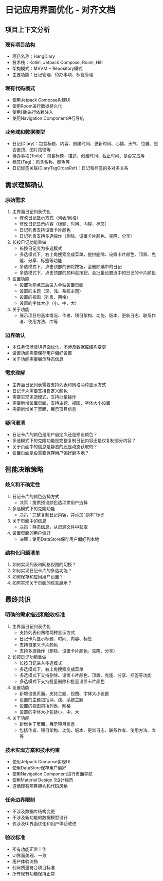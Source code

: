 # 日记应用界面优化 - 对齐文档

## 项目上下文分析

### 现有项目结构
- 项目名称：HangDiary
- 技术栈：Kotlin, Jetpack Compose, Room, Hilt
- 架构模式：MVVM + Repository模式
- 主要功能：日记管理、待办事项、标签管理

### 现有代码模式
- 使用Jetpack Compose构建UI
- 使用Room进行数据持久化
- 使用Hilt进行依赖注入
- 使用Navigation Component进行导航

### 业务域和数据模型
- 日记(Diary)：包含标题、内容、创建时间、更新时间、心情、天气、位置、是否置顶、图片路径等
- 待办事项(Todo)：包含标题、描述、创建时间、截止时间、是否完成等
- 标签(Tag)：包含名称、颜色等
- 日记标签关联(DiaryTagCrossRef)：日记和标签的多对多关系

## 需求理解确认

### 原始需求
1. 主界面日记列表优化
   - 修改日记显示方式（列表/网格）
   - 修改日记显示内容（标题、时间、内容、标签）
   - 日记列表支持设置卡片颜色
   - 日记列表支持多选操作（删除、设置卡片颜色、克隆、分享）
2. 长按日记功能重做
   - 长按日记变为多选模式
   - 多选模式下，右上角搜索变成菜单，提供删除、设置卡片颜色、顶置、克隆、分享、标签等功能
   - 多选模式下，点击顶部的删除按钮，会删除选中的日记
   - 多选模式下，点击顶部的颜料盘按钮，会批量设置选中的日记的卡片颜色
3. 设置功能
   - 设置功能点击后进入单独设置页面
   - 设置的主题（深、浅、系统主题）
   - 设置的视图（列表、网格）
   - 设置的字体大小（小、中、大）
4. 关于功能
   - 展示项目的基本情况、作者、项目架构、功能、版本、更新日志、联系作者、使用方法、库等

### 边界确认
- 本任务仅涉及UI界面优化，不涉及数据库结构变更
- 设置功能需要保存用户偏好设置
- 关于功能需要展示静态信息

### 需求理解
- 主界面日记列表需要支持列表和网格两种显示方式
- 日记卡片需要支持自定义颜色
- 需要实现多选模式，支持批量操作
- 需要新增设置页面，支持主题、视图、字体大小设置
- 需要新增关于页面，展示项目信息

### 疑问澄清
- 日记卡片的颜色是用户自定义还是预设颜色？
- 多选模式下的克隆功能是完整复制日记内容还是仅复制部分内容？
- 关于页面中的信息是静态的还是动态获取的？
- 设置页面是否需要保存用户偏好到本地？

## 智能决策策略

### 歧义和不确定性
1. 日记卡片的颜色选择方式
   - 决策：提供预设颜色选项供用户选择
2. 多选模式下的克隆功能
   - 决策：完整复制日记内容，并添加"副本"标识
3. 关于页面中的信息
   - 决策：静态信息，从资源文件中获取
4. 设置页面的用户偏好
   - 决策：使用DataStore保存用户偏好到本地

### 结构化问题清单
1. 如何实现列表和网格视图的切换？
2. 如何实现日记卡片的多选功能？
3. 如何保存和应用用户设置？
4. 如何实现关于页面的信息展示？

## 最终共识

### 明确的需求描述和验收标准
1. 主界面日记列表优化
   - 支持列表和网格两种显示方式
   - 日记卡片显示标题、时间、内容、标签
   - 支持自定义卡片颜色
   - 支持多选操作（删除、设置卡片颜色、克隆、分享）
2. 长按日记功能重做
   - 长按日记进入多选模式
   - 多选模式下，右上角搜索变成菜单
   - 多选模式下支持删除、设置卡片颜色、顶置、克隆、分享、标签等功能
   - 多选模式下支持批量删除和批量设置卡片颜色
3. 设置功能
   - 新增设置页面，支持主题、视图、字体大小设置
   - 设置的主题包括深、浅、系统主题
   - 设置的视图包括列表、网格
   - 设置的字体大小包括小、中、大
4. 关于功能
   - 新增关于页面，展示项目信息
   - 包括作者、项目架构、功能、版本、更新日志、联系作者、使用方法、库等

### 技术实现方案和技术约束
- 使用Jetpack Compose实现UI
- 使用DataStore保存用户偏好
- 使用Navigation Component进行页面导航
- 使用Material Design 3设计规范
- 遵循现有项目架构和代码风格

### 任务边界限制
- 不涉及数据库结构变更
- 不涉及新功能的数据模型设计
- 仅涉及UI界面优化和用户体验改进

### 验收标准
- 所有功能正常工作
- UI界面美观、一致
- 用户体验流畅
- 代码质量符合项目标准
- 所有现有功能保持正常